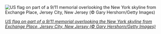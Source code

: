 
![US flag on part of a 9/11 memorial overlooking the New York skyline from Exchange Place, Jersey City, New Jersey (© Gary Hershorn/Getty Images)](https://cn.bing.com//th?id=OHR.TwistedSteel_EN-US8897329336_1920x1080.jpg&rf=LaDigue_1920x1080.jpg&pid=hp)

*[US flag on part of a 9/11 memorial overlooking the New York skyline from Exchange Place, Jersey City, New Jersey (© Gary Hershorn/Getty Images)](https://www.bing.com/search?q=september+11+attacks&form=hpcapt&filters=HpDate%3a%2220210911_0700%22)*
